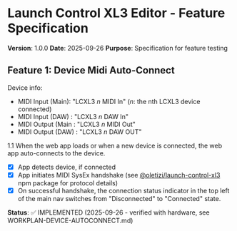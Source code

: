 # Launch Control XL3 Editor - Feature Specification

**Version**: 1.0.0
**Date**: 2025-09-26
**Purpose**: Specification for feature testing

## Feature 1: Device Midi Auto-Connect

Device info:
- MIDI Input  (Main): "LCXL3 _n_ MIDI In" (_n_: the nth LCXL3 device connected)
- MIDI Input  (DAW) : "LCXL3 _n_ DAW In"
- MIDI Output (Main : "LCXL3 _n_ MIDI Out"
- MIDI Output (DAW) : "LCXL3 _n_ DAW OUT"

1.1 When the web app loads or when a new device is connected, the web app auto-connects to the device.
- [x] App detects device, if connected
- [x] App initiates MIDI SysEx handshake (see [@oletizi/launch-control-xl3](https://www.npmjs.com/package/@oletizi/launch-control-xl3) npm package for protocol details)
- [x] On successful handshake, the connection status indicator in the top left of the main nav switches from "Disconnected" to "Connected" state.

**Status**: ✅ IMPLEMENTED (2025-09-26 - verified with hardware, see WORKPLAN-DEVICE-AUTOCONNECT.md)
